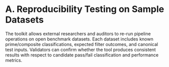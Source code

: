 # A. Reproducibility Testing on Sample Datasets

The toolkit allows external researchers and auditors to re-run pipeline operations on open benchmark datasets. Each dataset includes known prime/composite classifications, expected filter outcomes, and canonical test inputs. Validators can confirm whether the tool produces consistent results with respect to candidate pass/fail classification and performance metrics.

